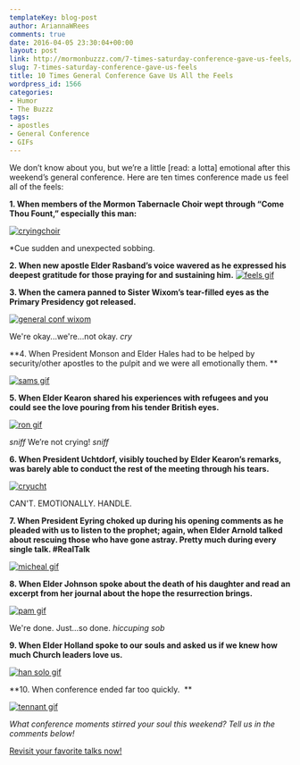 ```yaml
---
templateKey: blog-post
author: AriannaWRees
comments: true
date: 2016-04-05 23:30:04+00:00
layout: post
link: http://mormonbuzzz.com/7-times-saturday-conference-gave-us-feels/
slug: 7-times-saturday-conference-gave-us-feels
title: 10 Times General Conference Gave Us All the Feels
wordpress_id: 1566
categories:
- Humor
- The Buzzz
tags:
- apostles
- General Conference
- GIFs
---
```


We don’t know about you, but we’re a little [read: a lotta] emotional after this weekend’s general conference. Here are ten times conference made us feel all of the feels:  



**1. When members of the Mormon Tabernacle Choir wept through “Come Thou Fount,” especially this man:**

[![cryingchoir](/img/cryingchoir.jpg)](/img/cryingchoir.jpg)

*Cue sudden and unexpected sobbing.



**2. When new apostle Elder Rasband’s voice wavered as he expressed his deepest gratitude for those praying for and sustaining him.**
[![feels gif](/img/feels-gif.gif)](/img/feels-gif.gif)



**3. When the camera panned to Sister Wixom’s tear-filled eyes as the Primary Presidency got released.**

[![general conf wixom](/img/general-conf-wixom.jpg)](/img/general-conf-wixom.jpg)

We're okay...we're...not okay. *cry*



**4. When President Monson and Elder Hales had to be helped by security/other apostles to the pulpit and we were all emotionally them. **

[![sams gif](/img/sams-gif.jpg)](/img/sams-gif.jpg)



**5. When Elder Kearon shared his experiences with refugees and you could see the love pouring from his tender British eyes.**

[![ron gif](/img/ron-gif.gif)](/img/ron-gif.gif)

*sniff* We’re not crying! *sniff* 



**6. When President Uchtdorf, visibly touched by Elder Kearon’s remarks, was barely able to conduct the rest of the meeting through his tears.**

[![cryucht](/img/cryucht.jpg)](/img/cryucht.jpg)

CAN'T. EMOTIONALLY. HANDLE.



**7. When President Eyring choked up during his opening comments as he pleaded with us to listen to the prophet; again, when Elder Arnold talked about rescuing those who have gone astray. Pretty much during every single talk. #RealTalk**

[![micheal gif](/img/micheal-gif.gif)](/img/micheal-gif.gif)



**8. When Elder Johnson spoke about the death of his daughter and read an excerpt from her journal about the hope the resurrection brings.**

[![pam gif](/img/pam-gif.gif)](/img/pam-gif.gif)

We're done. Just...so done. *hiccuping sob*



**9. When Elder Holland spoke to our souls and asked us if we knew how much Church leaders love us.**

[![han solo gif](/img/han-solo-gif.gif)](/img/han-solo-gif.gif)



**10. When conference ended far too quickly.  **

[![tennant gif](/img/tennant-gif.gif)](/img/tennant-gif.gif)



_What conference moments stirred _your_ soul this weekend? Tell us in the comments below!_

[Revisit your favorite talks now!](https://www.lds.org/general-conference/2016/04?cid=HP_SU_3-4-2016_dPFD_fGC_xLIDyL1-B_&lang=eng)
